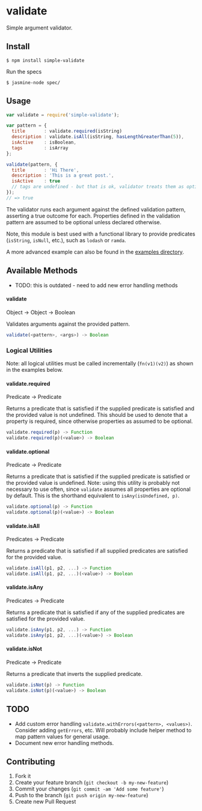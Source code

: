 # validate

Simple argument validator.

## Install

```
$ npm install simple-validate
```

Run the specs

```
$ jasmine-node spec/
```

## Usage


```js
var validate = require('simple-validate');

var pattern = {
  title       : validate.required(isString)
  description : validate.isAll(isString, hasLengthGreaterThan(5)),
  isActive    : isBoolean,
  tags        : isArray
};

validate(pattern, {
  title       : 'Hi There',
  description : 'This is a great post.',
  isActive    : true
  // tags are undefined - but that is ok, validator treats them as optional
});
// => true
```

The validator runs each argument against the defined validation pattern, asserting a true outcome for each. Properties defined in the validation pattern are assumed to be optional unless declared otherwise.

Note, this module is best used with a functional library to provide predicates (`isString`, `isNull`, etc.), such as `lodash` or `ramda`.

A more advanced example can also be found in the [examples directory](https://github.com/TGOlson/validate/tree/master/examples).

## Available Methods

* TODO: this is outdated - need to add new error handling methods

#### validate

Object -> Object -> Boolean

Validates arguments against the provided pattern.
```js
validate(<pattern>, <args>) -> Boolean
```

### Logical Utilities

Note: all logical utilities must be called incrementally (`fn(v1)(v2)`) as shown in the examples below.

#### validate.required

Predicate -> Predicate

Returns a predicate that is satisfied if the supplied predicate is satisfied and the provided value is not undefined. This should be used to denote that a property is required, since otherwise properties as assumed to be optional.
```js
validate.required(p) -> Function
validate.required(p)(<value>) -> Boolean
```

#### validate.optional

Predicate -> Predicate

Returns a predicate that is satisfied if the supplied predicate is satisfied or the provided value is undefined. Note: using this utility is probably not necessary to use often, since `validate` assumes all properties are optional by default. This is the shorthand equivalent to `isAny(isUndefined, p)`.
```js
validate.optional(p) -> Function
validate.optional(p)(<value>) -> Boolean
```

#### validate.isAll

Predicates -> Predicate

Returns a predicate that is satisfied if all supplied predicates are satisfied for the provided value.
```js
validate.isAll(p1, p2, ...) -> Function
validate.isAll(p1, p2, ...)(<value>) -> Boolean
```

#### validate.isAny

Predicates -> Predicate

Returns a predicate that is satisfied if any of the supplied predicates are satisfied for the provided value.
```js
validate.isAny(p1, p2, ...) -> Function
validate.isAny(p1, p2, ...)(<value>) -> Boolean
```

#### validate.isNot

Predicate -> Predicate

Returns a predicate that inverts the supplied predicate.
```js
validate.isNot(p) -> Function
validate.isNot(p)(<value>) -> Boolean
```

## TODO

* Add custom error handling `validate.withErrors(<pattern>, <values>)`. Consider adding `getErrors`, etc. Will probably include helper method to map pattern values for general usage.
* Document new error handling methods.

## Contributing

1. Fork it
2. Create your feature branch (`git checkout -b my-new-feature`)
3. Commit your changes (`git commit -am 'Add some feature'`)
4. Push to the branch (`git push origin my-new-feature`)
5. Create new Pull Request
